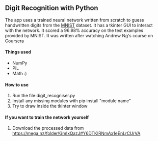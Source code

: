 ## Digit Recognition with Python

The app uses a trained neural network written from scratch to guess handwritten digits from the [MNIST](http://yann.lecun.com/exdb/mnist/) dataset.
It has a tkinter GUI to interact with the network.
It scored a 96.98% accuracy on the test examples provided by MNIST.
It was written after watching Andrew Ng's course on Coursera
#### Things used
* NumPy
* PIL
* Math :)

#### How to use
1. Run the file digit_recogniser.py
2. Install any missing modules with pip install "module name"
3. Try to draw inside the tkinter window

#### If you want to train the network yourself
1. Download the processed data from https://mega.nz/folder/GmIxQazJ#Y6DTKIRNmAx1eEnLrCUrVA
